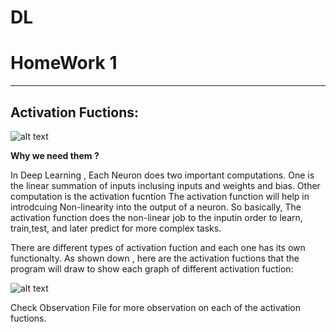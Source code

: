 # DL
# HomeWork 1 
--------------------------
Activation Fuctions: 
--------------------------


![alt text](https://miro.medium.com/max/300/0*ozgYNyUfVTw8wKH8.png)

**Why we need them ?**

In Deep Learning , Each Neuron does two important computations. One is the linear summation of inputs inclusing inputs and weights and bias. Other computation is the activation fucntion 
The activation function will help in introdcuing Non-linearity into the output of a neuron.
So basically, The activation function does the non-linear job to the inputin order to learn, train,test, and later predict for more complex tasks.

There are different types of activation fuction and each one has its own functionalty. As shown down , here are the activation fuctions that the program will draw to show each graph of different activation fuction: 

![alt text](https://i0.wp.com/sefiks.com/wp-content/uploads/2020/02/sample-activation-functions-square.png?fit=1372%2C1080&ssl=1)

Check Observation File for more observation on each of the activation fuctions.
